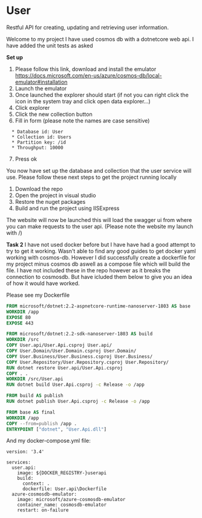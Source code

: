 # User
Restful API for creating, updating and retrieving user information. 

Welcome to my project I have used cosmos db with a dotnetcore web api.
I have added the unit tests as asked

**Set up**

1. Please follow this link, download and install the emulator
https://docs.microsoft.com/en-us/azure/cosmos-db/local-emulator#installation
2. Launch the emulator
3. Once launched the explorer should start (if not you can right click the icon in the system tray and click open data explorer...)
4. Click explorer
5. Click the new collection button
6. Fill in form (please note the names are case sensitive)
```
  * Database id: User
  * Collection id: Users
  * Partition key: /id
  * Throughput: 10000
```
7. Press ok

You now have set up the database and collection that the user service will use.
Please follow these next steps to get the project running locally

1. Download the repo
2. Open the project in visual studio
3. Restore the nuget packages
4. Build and run the project using IISExpress

The website will now be launched this will load the swagger ui from where you can make requests to the user api.
(Please note the website my launch with /)

**Task 2**
I have not used docker before but I have have had a good attempt to try to get it working.
Wasn't able to find any good guides to get docker yaml working with cosmos-db.
However I did successfully create a dockerfile for my project minus cosmos db aswell as a compose file which will build the file.
I have not included these in the repo however as it breaks the connection to cosmosdb.
But have icluded them below to give you an idea of how it would have worked.

Please see my Dockerfile
``` dockerfile
FROM microsoft/dotnet:2.2-aspnetcore-runtime-nanoserver-1803 AS base
WORKDIR /app
EXPOSE 80
EXPOSE 443

FROM microsoft/dotnet:2.2-sdk-nanoserver-1803 AS build
WORKDIR /src
COPY User.api/User.Api.csproj User.api/
COPY User.Domain/User.Domain.csproj User.Domain/
COPY User.Business/User.Business.csproj User.Business/
COPY User.Repository/User.Repository.csproj User.Repository/
RUN dotnet restore User.api/User.Api.csproj
COPY . .
WORKDIR /src/User.api
RUN dotnet build User.Api.csproj -c Release -o /app

FROM build AS publish
RUN dotnet publish User.Api.csproj -c Release -o /app

FROM base AS final
WORKDIR /app
COPY --from=publish /app .
ENTRYPOINT ["dotnet", "User.Api.dll"]
```
And my docker-compose.yml file:
```
version: '3.4'

services:
  user.api:
    image: ${DOCKER_REGISTRY-}userapi
    build:
      context: .
      dockerfile: User.api\Dockerfile
  azure-cosmosdb-emulator:
    image: microsoft/azure-cosmosdb-emulator
    container_name: cosmosdb-emulator
    restart: on-failure    
```
